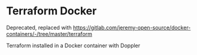 # Terraform Docker

Deprecated, replaced with https://gitlab.com/jeremy-open-source/docker-containers/-/tree/master/terraform

Terraform installed in a Docker container with Doppler
